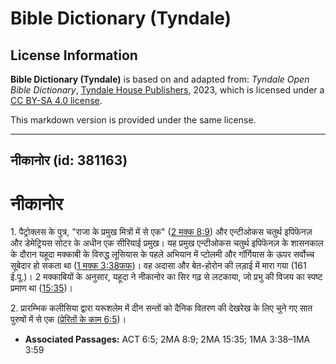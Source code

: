 # Bible Dictionary (Tyndale)

## License Information

**Bible Dictionary (Tyndale)** is based on and adapted from: _Tyndale Open Bible Dictionary_, [Tyndale House Publishers](https://tyndaleopenresources.com/), 2023, which is licensed under a [CC BY-SA 4.0 license](https://creativecommons.org/licenses/by-sa/4.0/legalcode.en).

This markdown version is provided under the same license.



--------------------------------

## नीकानोर (id: 381163)

नीकानोर
=======

1\. पैट्रोक्लस के पुत्र, "राजा के प्रमुख मित्रों में से एक" ([2 मक्क 8:9](https://ref.ly/2Macc8:9)) और एन्टीओकस चतुर्थ इपिफॆनज़ और डेमेट्रियस सोटर के अधीन एक सीरियाई प्रमुख। यह प्रमुख एन्टीओकस चतुर्थ इपिफॆनज़ के शासनकाल के दौरान यहूदा मक्काबी के विरुद्ध लूसियास के पहले अभियान में प्टोलमी और गॉर्गियास के ऊपर सर्वोच्च सूबेदार हो सकता था ([1 मक्क 3:38फफ](https://ref.ly/1Macc3:38-1Macc3:59))। वह अदासा और बेत\-होरोन की लड़ाई में मारा गया (161 ई.पू.)। 2 मक्काबियों के अनुसार, यहूदा ने नीकानोर का सिर गढ़ से लटकाया, जो प्रभु की विजय का स्पष्ट प्रमाण था ([15:35](https://ref.ly/2Macc15:35))।

2\. प्रारम्भिक कलीसिया द्वारा यरूशलेम में दीन सन्तों को दैनिक वितरण की देखरेख के लिए चुने गए सात पुरुषों में से एक ([प्रेरितों के काम 6:5](https://ref.ly/Acts6:5))।

* **Associated Passages:** ACT 6:5; 2MA 8:9; 2MA 15:35; 1MA 3:38–1MA 3:59

